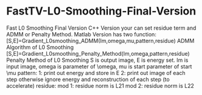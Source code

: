 # FastTV-L0-Smoothing-Final-Version
Fast L0 Smoothing Final Version
C++ Version your can set residue term and ADMM or Penalty Method.
Matlab Version has two function:
[S,E]=Gradient_L0smoothing_ADMM(Im,omega,mu,pattern,residue) ADMM Algorithm of L0 Smoothing
[S,E]=Gradient_L0smoothing_Penalty_Method(Im,omega,pattern,residue) Penalty Method of L0 Smoothing
S is output image, E is energy set.
Im is input image, omega is parameter of \omega, mu is start parameter of start \mu
pattern: 1: print out energy and store in E
         2: print out image of each step
         otherwise ignore energy and reconstruction of each step (to accelerate)
residue: mod 1: residue norm is L21
         mod 2: residue norm is L22
